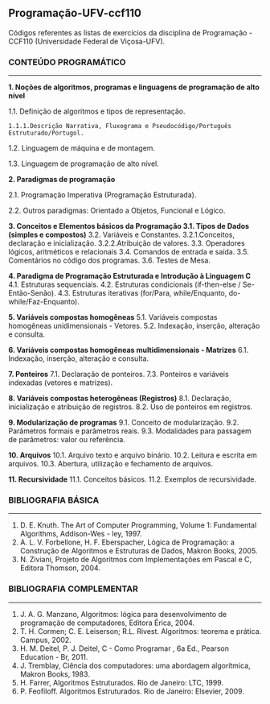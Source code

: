 ## Programação-UFV-ccf110

Códigos referentes as listas de exercícios da disciplina de Programação - CCF110 (Universidade Federal de Viçosa-UFV). 


### CONTEÚDO PROGRAMÁTICO
------

**1. Noções de algoritmos, programas e linguagens de programação de alto nível** 

  1.1. Definição de algoritmos e tipos de representação. 
  
    1.1.1.Descrição Narrativa, Fluxograma e Pseudocódigo/Português Estruturado/Portugol.  
    
  1.2. Linguagem de máquina e de montagem. 
  
  1.3. Linguagem de programação de alto nível. 

**2. Paradigmas de programação**

  2.1. Programação Imperativa (Programação Estruturada).
  
  2.2. Outros paradigmas: Orientado a Objetos, Funcional e Lógico. 

**3. Conceitos e Elementos básicos da Programação 3.1. Tipos de Dados (simples e compostos)** 
  3.2. Variáveis e Constantes. 
    3.2.1.Conceitos, declaração e inicialização. 
    3.2.2.Atribuição de valores. 
  3.3. Operadores lógicos, aritméticos e relacionais 3.4. Comandos de entrada e saída. 
  3.5. Comentários no código dos programas. 
  3.6. Testes de Mesa. 

**4. Paradigma de Programação Estruturada e Introdução à Linguagem C**
  4.1. Estruturas sequenciais. 
  4.2. Estruturas condicionais (if-then-else / Se-Então-Senão). 
  4.3. Estruturas iterativas (for/Para, while/Enquanto, do-while/Faz-Enquanto). 

**5. Variáveis compostas homogêneas** 
  5.1. Variáveis compostas homogêneas unidimensionais - Vetores. 
  5.2. Indexação, inserção, alteração e consulta. 

**6. Variáveis compostas homogêneas multidimensionais - Matrizes**
  6.1. Indexação, inserção, alteração e consulta. 

**7. Ponteiros**
  7.1. Declaração de ponteiros. 
  7.3. Ponteiros e variáveis indexadas (vetores e matrizes). 

**8. Variáveis compostas heterogêneas (Registros)**
  8.1. Declaração, inicialização e atribuição de registros. 
  8.2. Uso de ponteiros em registros. 

**9. Modularização de programas**
  9.1. Conceito de modularização. 
  9.2. Parâmetros formais e parâmetros reais. 
  9.3. Modalidades para passagem de parâmetros: valor ou referência. 

**10. Arquivos**
  10.1. Arquivo texto e arquivo binário. 
  10.2. Leitura e escrita em arquivos. 
  10.3. Abertura, utilização e fechamento de arquivos. 

**11. Recursividade**
  11.1. Conceitos básicos. 
  11.2. Exemplos de recursividade. 

### BIBLIOGRAFIA BÁSICA
------
 
1. D. E. Knuth. The Art of Computer Programming, Volume 1: Fundamental Algorithms, Addison-Wes - ley, 1997.  
2. A. L. V. Forbellone, H. F. Eberspacher, Lógica de Programação: a Construção de Algoritmos e Estruturas de Dados, Makron Books, 2005.
3. N. Ziviani, Projeto de Algoritmos com Implementações em Pascal e C, Editora Thomson, 2004.

### BIBLIOGRAFIA COMPLEMENTAR
------

1. J. A. G. Manzano, Algoritmos: lógica para desenvolvimento de programação de computadores, Editora Érica, 2004.
2. T. H. Cormen; C. E. Leiserson; R.L. Rivest. Algoritmos: teorema e prática. Campus, 2002.
3. H. M. Deitel, P. J. Deitel, C - Como Programar , 6a Ed., Pearson Education - Br, 2011.
4. J. Tremblay, Ciência dos computadores: uma abordagem algorítmica, Makron Books, 1983.
5. H. Farrer, Algoritmos Estruturados. Rio de Janeiro: LTC, 1999.
6. P. Feofiloff. Algoritmos Estruturados. Rio de Janeiro: Elsevier, 2009.
